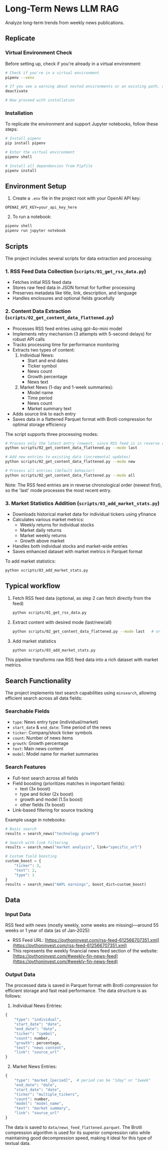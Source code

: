 # Long-Term News LLM RAG
Analyze long-term trends from weekly news publications.

## Replicate

### Virtual Environment Check
Before setting up, check if you're already in a virtual environment:
```bash
# Check if you're in a virtual environment
pipenv --venv

# If you see a warning about nested environments or an existing path, deactivate:
deactivate

# Now proceed with installation
```

### Installation
To replicate the environment and support Jupyter notebooks, follow these steps:

```bash
# Install pipenv
pip install pipenv

# Enter the virtual environment
pipenv shell

# Install all dependencies from Pipfile
pipenv install
```

## Environment Setup

1. Create a `.env` file in the project root with your OpenAI API key:
```
OPENAI_API_KEY=your_api_key_here
```

2. To run a notebook:
```bash
pipenv shell
pipenv run jupyter notebook    
```

## Scripts

The project includes several scripts for data extraction and processing:

### 1. RSS Feed Data Collection (`scripts/01_get_rss_data.py`)
- Fetches initial RSS feed data
- Stores raw feed data in JSON format for further processing
- Preserves metadata like title, link, description, and language
- Handles enclosures and optional fields gracefully

### 2. Content Data Extraction (`scripts/02_get_content_data_flattened.py`)
- Processes RSS feed entries using gpt-4o-mini model
- Implements retry mechanism (3 attempts with 5-second delays) for robust API calls
- Tracks processing time for performance monitoring
- Extracts two types of content:
  1. Individual News:
     - Start and end dates
     - Ticker symbol
     - News count
     - Growth percentage
     - News text
  2. Market News (1-day and 1-week summaries):
     - Model name
     - Time period
     - News count
     - Market summary text
- Adds source link to each entry
- Saves data in a flattened Parquet format with Brotli compression for optimal storage efficiency

The script supports three processing modes:
```bash
# Process only the latest entry (newest, since RSS feed is in reverse chronological order)
python scripts/02_get_content_data_flattened.py --mode last

# Add new entries to existing data (incremental updates)
python scripts/02_get_content_data_flattened.py --mode new

# Process all entries (default behavior)
python scripts/02_get_content_data_flattened.py --mode all
```

Note: The RSS feed entries are in reverse chronological order (newest first), so the 'last' mode processes the most recent entry.

### 3. Market Statistics Addition (`scripts/03_add_market_stats.py`)
- Downloads historical market data for individual tickers using yfinance
- Calculates various market metrics:
  * Weekly returns for individual stocks
  * Market daily returns
  * Market weekly returns
  * Growth above market
- Handles both individual stocks and market-wide entries
- Saves enhanced dataset with market metrics in Parquet format

To add market statistics:
```bash
python scripts/03_add_market_stats.py
```

## Typical workflow

1. Fetch RSS feed data (optional, as step 2 can fetch directly from the feed)
   ```bash
   python scripts/01_get_rss_data.py
   ```

2. Extract content with desired mode (last/new/all)
   ```bash
   python scripts/02_get_content_data_flattened.py --mode last   # or new/all
   ```

3. Add market statistics
   ```bash
   python scripts/03_add_market_stats.py
   ```

This pipeline transforms raw RSS feed data into a rich dataset with market metrics.

## Search Functionality

The project implements text search capabilities using `minsearch`, allowing efficient search across all data fields:

### Searchable Fields
- `type`: News entry type (individual/market)
- `start_date` & `end_date`: Time period of the news
- `ticker`: Company/stock ticker symbols
- `count`: Number of news items
- `growth`: Growth percentage
- `text`: Main news content
- `model`: Model name for market summaries

### Search Features
- Full-text search across all fields
- Field boosting (prioritizes matches in important fields):
  * text (3x boost)
  * type and ticker (2x boost)
  * growth and model (1.5x boost)
  * other fields (1x boost)
- Link-based filtering for source tracking

Example usage in notebooks:
```python
# Basic search
results = search_news("technology growth")

# Search with link filtering
results = search_news("market analysis", link="specific_url")

# Custom field boosting
custom_boost = {
    "ticker": 3,
    "text": 2,
    "type": 1
}
results = search_news("AAPL earnings", boost_dict=custom_boost)
```

## Data

### Input Data
RSS feed with news (mostly weekly, some weeks are missing)—around 55 weeks or 1 year of data (as of Jan-2025):

- RSS Feed URL: [https://pythoninvest.com/rss-feed-612566707351.xml](https://pythoninvest.com/rss-feed-612566707351.xml)
- This represents the weekly financial news feed section of the website: [https://pythoninvest.com/#weekly-fin-news-feed](https://pythoninvest.com/#weekly-fin-news-feed)

### Output Data
The processed data is saved in Parquet format with Brotli compression for efficient storage and fast read performance. The data structure is as follows:

1. Individual News Entries:
```python
{
    "type": "individual",
    "start_date": "date",
    "end_date": "date",
    "ticker": "symbol",
    "count": number,
    "growth": percentage,
    "text": "news content",
    "link": "source_url"
}
```

2. Market News Entries:
```python
{
    "type": "market_[period]",  # period can be "1day" or "1week"
    "end_date": "date",
    "start_date": "date",
    "ticker": "multiple_tickers",
    "count": number,
    "model": "model_name",
    "text": "market summary",
    "link": "source_url"
}
```

The data is saved to `data/news_feed_flattened.parquet`. The Brotli compression algorithm is used for its superior compression ratio while maintaining good decompression speed, making it ideal for this type of textual data.
